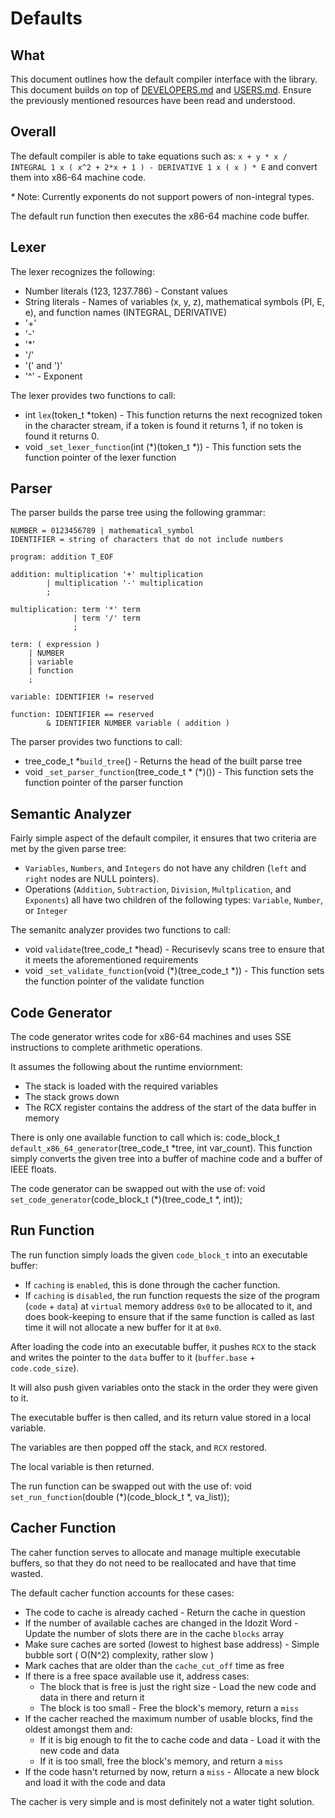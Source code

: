# Defaults

## What
This document outlines how the default compiler interface with the library. This document builds on top of <a href="DEVELOPERS.md">DEVELOPERS.md</a> and <a href="USERS.md">USERS.md</a>. Ensure the previously mentioned resources have been read and understood.

## Overall
The default compiler is able to take equations such as:
`x + y * x / INTEGRAL 1 x ( x^2 + 2*x + 1 ) - DERIVATIVE 1 x ( x ) * E` and convert them into x86-64 machine code.

*\** Note: Currently exponents do not support powers of non-integral types.

The default run function then executes the x86-64 machine code buffer.

## Lexer
The lexer recognizes the following:
* Number literals (123, 1237.786) - Constant values
* String literals - Names of variables (x, y, z), mathematical symbols (PI, E, e), and function names (INTEGRAL, DERIVATIVE)
* '+'
* '-'
* '*'
* '/'
* '(' and ')'
* '^' - Exponent

The lexer provides two functions to call:
* int `lex`(token_t *token) - This function returns the next recognized token in the character stream, if a token is found it returns 1, if no token is found it returns 0.
* void `_set_lexer_function`(int (*)(token_t *)) - This function sets the function pointer of the lexer function


## Parser
The parser builds the parse tree using the following grammar:
```
NUMBER = 0123456789 | mathematical_symbol
IDENTIFIER = string of characters that do not include numbers

program: addition T_EOF

addition: multiplication '+' multiplication
        | multiplication '-' multiplication
        ;

multiplication: term '*' term
              | term '/' term
              ;

term: ( expression )
    | NUMBER
    | variable
    | function
    ;

variable: IDENTIFIER != reserved

function: IDENTIFIER == reserved
        & IDENTIFIER NUMBER variable ( addition )
```

The parser provides two functions to call:
* tree_code_t *`build_tree`() - Returns the head of the built parse tree
* void `_set_parser_function`(tree_code_t * (*)()) - This function sets the function pointer of the parser function

## Semantic Analyzer
Fairly simple aspect of the default compiler, it ensures that two criteria are met by the given parse tree:
* `Variables`, `Numbers`, and `Integers` do not have any children (`left` and `right` nodes are NULL pointers).
* Operations (`Addition`, `Subtraction`, `Division`, `Multplication`, and `Exponents`) all have two children of the following types: `Variable`, `Number`, or `Integer`

The semanitc analyzer provides two functions to call:
* void `validate`(tree_code_t *head) - Recurisevly scans tree to ensure that it meets the aforementioned requirements 
* void `_set_validate_function`(void (*)(tree_code_t *)) - This function sets the function pointer of the validate function

## Code Generator
The code generator writes code for x86-64 machines and uses SSE instructions to complete arithmetic operations.

It assumes the following about the runtime enviornment:
* The stack is loaded with the required variables
* The stack grows down
* The RCX register contains the address of the start of the data buffer in memory

There is only one available function to call which is: code_block_t `default_x86_64_generator`(tree_code_t *tree, int var_count). This function simply converts the given tree into a buffer of machine code and a buffer of IEEE floats.

The code generator can be swapped out with the use of: void `set_code_generator`(code_block_t (*)(tree_code_t *, int));

## Run Function
The run function simply loads the given `code_block_t` into an executable buffer: 
* If `caching` is `enabled`, this is done through the cacher function.
* If `caching` is `disabled`, the run function requests the size of the program (`code` + `data`) at `virtual` memory address `0x0` to be allocated to it, and does book-keeping to ensure that if the same function is called as last time it will not allocate a new buffer for it at `0x0`.

After loading the code into an executable buffer, it pushes `RCX` to the stack and writes the pointer to the `data` buffer to it (`buffer.base` + `code.code_size`).

It will also push given variables onto the stack in the order they were given to it.

The executable buffer is then called, and its return value stored in a local variable.

The variables are then popped off the stack, and `RCX` restored.

The local variable is then returned.

The run function can be swapped out with the use of: void `set_run_function`(double (*)(code_block_t *, va_list));

## Cacher Function
The caher function serves to allocate and manage multiple executable buffers, so that they do not need to be reallocated and have that time wasted. 

The default cacher function accounts for these cases:
* The code to cache is already cached - Return the cache in question
* If the number of available caches are changed in the Idozit Word - Update the number of slots there are in the cache `blocks` array
* Make sure caches are sorted (lowest to highest base address) - Simple bubble sort ( O(N^2) complexity, rather slow )
* Mark caches that are older than the `cache_cut_off` time as free
* If there is a free space available use it, address cases:
  * The block that is free is just the right size - Load the new code and data in there and return it
  * The block is too small - Free the block's memory, return a `miss`
* If the cacher reached the maximum number of usable blocks, find the oldest amongst them and:
  * If it is big enough to fit the to cache code and data - Load it with the new code and data
  * If it is too small, free the block's memory, and return a `miss`
* If the code hasn't returned by now, return a `miss` - Allocate a new block and load it with the code and data


The cacher is very simple and is most definitely not a water tight solution.
